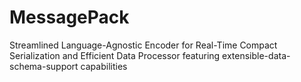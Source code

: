 # MessagePack
Streamlined Language-Agnostic Encoder for Real-Time Compact Serialization and Efficient Data Processor featuring extensible-data-schema-support capabilities
